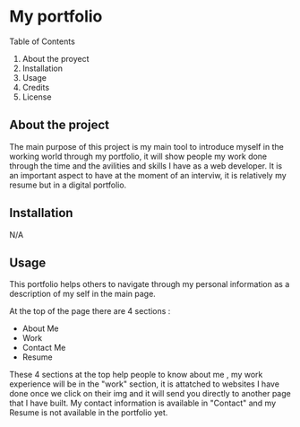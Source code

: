 # My portfolio #

Table of Contents
1. About the proyect
2. Installation
3. Usage
4. Credits
5. License

## About the project ##

 The main purpose of this project is my main tool to introduce myself in the working world through my portfolio, it will show people my work done through the time and the avilities and skills I have as a web developer. It is an important aspect to have at the moment of an interviw, it is relatively my resume but in a digital portfolio.

 ## Installation ##
 N/A

 ## Usage ##

 This portfolio helps others to navigate through my personal information as a description of my self in the main page.

 At the top of the page there are 4 sections : 
 -  About Me
 - Work
 - Contact Me
 - Resume

These 4 sections at the top help people to know about me , my work experience will be in the "work" section, it is attatched to websites I have done once we click on their img and it will send you directly to another page that I have built. My contact information is available in "Contact" and my Resume is not available in the portfolio yet. 

